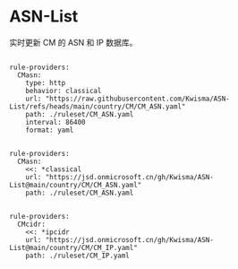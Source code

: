 
# ASN-List

实时更新 CM 的 ASN 和 IP 数据库。

<pre><code class="language-javascript">
rule-providers:
  CMasn:
    type: http
    behavior: classical
    url: "https://raw.githubusercontent.com/Kwisma/ASN-List/refs/heads/main/country/CM/CM_ASN.yaml"
    path: ./ruleset/CM_ASN.yaml
    interval: 86400
    format: yaml
</code></pre>

<pre><code class="language-javascript">
rule-providers:
  CMasn:
    <<: *classical
    url: "https://jsd.onmicrosoft.cn/gh/Kwisma/ASN-List@main/country/CM/CM_ASN.yaml"
    path: ./ruleset/CM_ASN.yaml
</code></pre>

<pre><code class="language-javascript">
rule-providers:
  CMcidr:
    <<: *ipcidr
    url: "https://jsd.onmicrosoft.cn/gh/Kwisma/ASN-List@main/country/CM/CM_IP.yaml"
    path: ./ruleset/CM_IP.yaml
</code></pre>